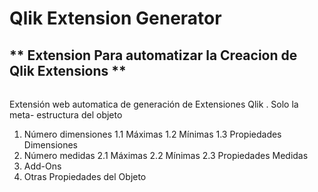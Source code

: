 
# **Qlik Extension Generator**
## ** Extension Para automatizar la Creacion de Qlik Extensions **
###### 
Extensión web automatica de generación de Extensiones Qlik . Solo la meta- estructura del objeto

1. Número dimensiones
    1.1 Máximas
    1.2 Mínimas
    1.3 Propiedades Dimensiones
2. Número medidas
    2.1 Máximas
    2.2 Mínimas
    2.3 Propiedades Medidas
3. Add-Ons
4. Otras Propiedades del Objeto




